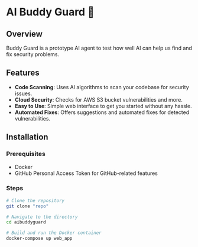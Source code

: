 # AI Buddy Guard 🦾

## Overview

Buddy Guard is a prototype AI agent to test how well AI can help us find and fix security problems.

## Features

- **Code Scanning**: Uses AI algorithms to scan your codebase for security issues.
- **Cloud Security**: Checks for AWS S3 bucket vulnerabilities and more.
- **Easy to Use**: Simple web interface to get you started without any hassle.
- **Automated Fixes**: Offers suggestions and automated fixes for detected vulnerabilities.

## Installation

### Prerequisites

- Docker
- GitHub Personal Access Token for GitHub-related features

### Steps

```bash
# Clone the repository
git clone "repo"

# Navigate to the directory
cd aibuddyguard

# Build and run the Docker container
docker-compose up web_app
